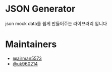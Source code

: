 # JSON Generator

json mock data를 쉽게 만들어주는 라이브러리 입니다

# Maintainers

- [@airman5573](https://github.com/airman5573)
- [@uk960214](https://github.com/uk960214)

